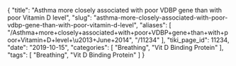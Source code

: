 {
    "title": "Asthma more closely associated with poor VDBP gene than with poor Vitamin D level",
    "slug": "asthma-more-closely-associated-with-poor-vdbp-gene-than-with-poor-vitamin-d-level",
    "aliases": [
        "/Asthma+more+closely+associated+with+poor+VDBP+gene+than+with+poor+Vitamin+D+level+\u2013+June+2014",
        "/11234"
    ],
    "tiki_page_id": 11234,
    "date": "2019-10-15",
    "categories": [
        "Breathing",
        "Vit D Binding Protein"
    ],
    "tags": [
        "Breathing",
        "Vit D Binding Protein"
    ]
}